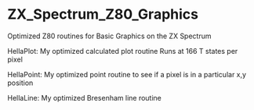 # ZX_Spectrum_Z80_Graphics

Optimized Z80 routines for Basic Graphics on the ZX Spectrum

HellaPlot:  My optimized calculated plot routine  Runs at 166 T states per pixel

HellaPoint: My optimized point routine to see if a pixel is in a particular x,y position

HellaLine: My optimized Bresenham line routine

